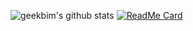 ![geekbim's github stats](https://github-readme-stats.vercel.app/api?username=geekbim&show_icons=true&theme=tokyonight)
[![ReadMe Card](https://github-readme-stats.vercel.app/api/pin/?username=geekbim&repo=github-readme-stats)](https://github.com/anuraghazra/github-readme-stats)
